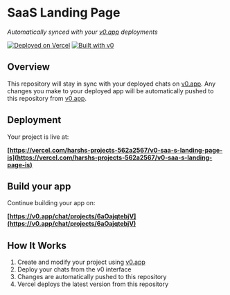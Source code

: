 # SaaS Landing Page

*Automatically synced with your [v0.app](https://v0.app) deployments*

[![Deployed on Vercel](https://img.shields.io/badge/Deployed%20on-Vercel-black?style=for-the-badge&logo=vercel)](https://vercel.com/harshs-projects-562a2567/v0-saa-s-landing-page-is)
[![Built with v0](https://img.shields.io/badge/Built%20with-v0.app-black?style=for-the-badge)](https://v0.app/chat/projects/6aOajqtebjV)

## Overview

This repository will stay in sync with your deployed chats on [v0.app](https://v0.app).
Any changes you make to your deployed app will be automatically pushed to this repository from [v0.app](https://v0.app).

## Deployment

Your project is live at:

**[https://vercel.com/harshs-projects-562a2567/v0-saa-s-landing-page-is](https://vercel.com/harshs-projects-562a2567/v0-saa-s-landing-page-is)**

## Build your app

Continue building your app on:

**[https://v0.app/chat/projects/6aOajqtebjV](https://v0.app/chat/projects/6aOajqtebjV)**

## How It Works

1. Create and modify your project using [v0.app](https://v0.app)
2. Deploy your chats from the v0 interface
3. Changes are automatically pushed to this repository
4. Vercel deploys the latest version from this repository